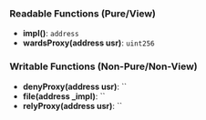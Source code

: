 ### Readable Functions (Pure/View)
- **impl()**: `address`
- **wardsProxy(address usr)**: `uint256`

### Writable Functions (Non-Pure/Non-View)
- **denyProxy(address usr)**: ``
- **file(address _impl)**: ``
- **relyProxy(address usr)**: ``
